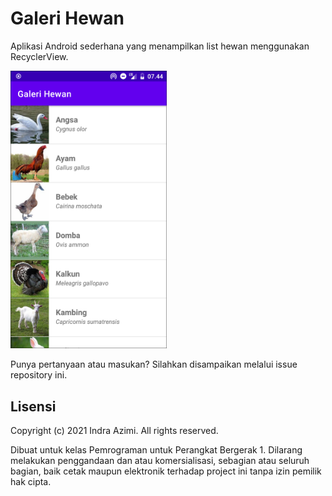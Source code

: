 # Galeri Hewan

Aplikasi Android sederhana yang menampilkan list hewan menggunakan RecyclerView.

<img src="screenshot/main.png" width="250">

Punya pertanyaan atau masukan? Silahkan disampaikan melalui issue repository ini.

## Lisensi

Copyright (c) 2021 Indra Azimi. All rights reserved.

Dibuat untuk kelas Pemrograman untuk Perangkat Bergerak 1. Dilarang melakukan penggandaan dan atau komersialisasi, sebagian atau seluruh bagian, baik cetak maupun elektronik terhadap project ini tanpa izin pemilik hak cipta.